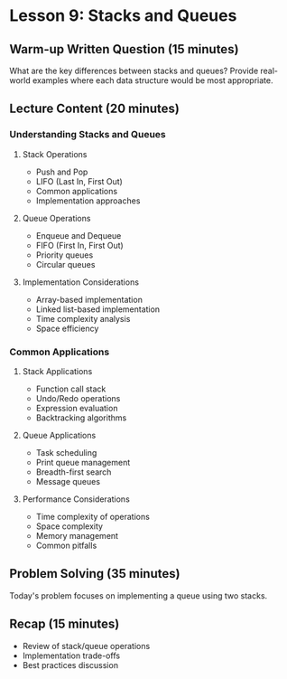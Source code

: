 # Lesson 9: Stacks and Queues

## Warm-up Written Question (15 minutes)
What are the key differences between stacks and queues? Provide real-world examples where each data structure would be most appropriate.

## Lecture Content (20 minutes)

### Understanding Stacks and Queues
1. Stack Operations
   - Push and Pop
   - LIFO (Last In, First Out)
   - Common applications
   - Implementation approaches

2. Queue Operations
   - Enqueue and Dequeue
   - FIFO (First In, First Out)
   - Priority queues
   - Circular queues

3. Implementation Considerations
   - Array-based implementation
   - Linked list-based implementation
   - Time complexity analysis
   - Space efficiency

### Common Applications
1. Stack Applications
   - Function call stack
   - Undo/Redo operations
   - Expression evaluation
   - Backtracking algorithms

2. Queue Applications
   - Task scheduling
   - Print queue management
   - Breadth-first search
   - Message queues

3. Performance Considerations
   - Time complexity of operations
   - Space complexity
   - Memory management
   - Common pitfalls

## Problem Solving (35 minutes)
Today's problem focuses on implementing a queue using two stacks.

## Recap (15 minutes)
- Review of stack/queue operations
- Implementation trade-offs
- Best practices discussion
